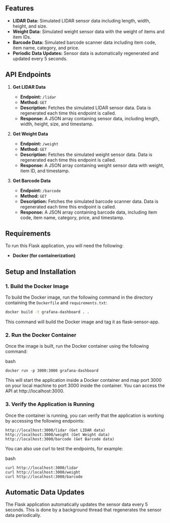 ## Features
- **LIDAR Data:** Simulated LIDAR sensor data including length, width, height, and size.
- **Weight Data:** Simulated weight sensor data with the weight of items and item IDs.
- **Barcode Data:** Simulated barcode scanner data including item code, item name, category, and price.
- **Periodic Data Updates:** Sensor data is automatically regenerated and updated every 5 seconds.

## API Endpoints

1. **Get LIDAR Data**
   - **Endpoint:** `/lidar`
   - **Method:** `GET`
   - **Description:** Fetches the simulated LIDAR sensor data. Data is regenerated each time this endpoint is called.
   - **Response:** A JSON array containing sensor data, including length, width, height, size, and timestamp.

2. **Get Weight Data**
   - **Endpoint:** `/weight`
   - **Method:** `GET`
   - **Description:** Fetches the simulated weight sensor data. Data is regenerated each time this endpoint is called.
   - **Response:** A JSON array containing weight sensor data with weight, item ID, and timestamp.

3. **Get Barcode Data**
   - **Endpoint:** `/barcode`
   - **Method:** `GET`
   - **Description:** Fetches the simulated barcode scanner data. Data is regenerated each time this endpoint is called.
   - **Response:** A JSON array containing barcode data, including item code, item name, category, price, and timestamp.

## Requirements

To run this Flask application, you will need the following:

- **Docker (for containerization)**

## Setup and Installation

### 1. Build the Docker Image

To build the Docker image, run the following command in the directory containing the `Dockerfile` and `requirements.txt`:

```bash
docker build -t grafana-dashboard . .
```
This command will build the Docker image and tag it as flask-sensor-app.

### 2. Run the Docker Container

Once the image is built, run the Docker container using the following command:

bash
```
docker run -p 3000:3000 grafana-dashboard
```

This will start the application inside a Docker container and map port 3000 on your local machine to port 3000 inside the container. You can access the API at http://localhost:3000.

### 3. Verify the Application is Running

Once the container is running, you can verify that the application is working by accessing the following endpoints:

    http://localhost:3000/lidar (Get LIDAR data)
    http://localhost:3000/weight (Get Weight data)
    http://localhost:3000/barcode (Get Barcode data)

You can also use curl to test the endpoints, for example:

bash
```
curl http://localhost:3000/lidar
curl http://localhost:3000/weight
curl http://localhost:3000/barcode
```

## Automatic Data Updates

The Flask application automatically updates the sensor data every 5 seconds. This is done by a background thread that regenerates the sensor data periodically.
